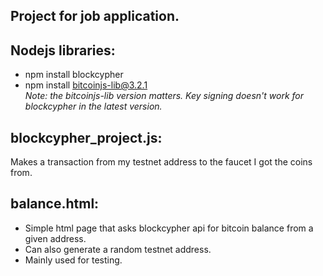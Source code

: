 ## Project for job application.
## Nodejs libraries:<br/>
* npm install blockcypher
* npm install bitcoinjs-lib@3.2.1  
*Note: the bitcoinjs-lib version matters. Key signing doesn't work for blockcypher in the latest version.*
## blockcypher_project.js:<br/> 
Makes a transaction from my testnet address to the faucet I got the coins from.
## balance.html:<br/>
* Simple html page that asks blockcypher api for bitcoin balance from a given address.
* Can also generate a random testnet address.
* Mainly used for testing.
  
  
